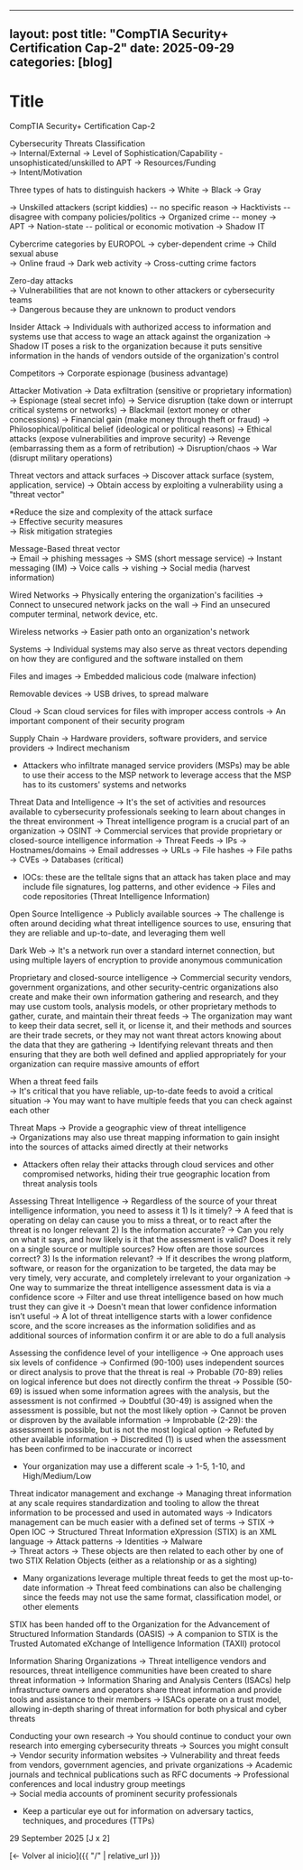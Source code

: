  ---
layout: post
title: "CompTIA Security+ Certification Cap-2"
date: 2025-09-29
categories: [blog]
 ---
 
# Title  
CompTIA Security+ Certification Cap-2

Cybersecurity Threats Classification  
-> Internal/External
-> Level of Sophistication/Capability - unsophisticated/unskilled to APT
-> Resources/Funding  
-> Intent/Motivation  

Three types of hats to distinguish hackers
-> White
-> Black
-> Gray

-> Unskilled attackers (script kiddies) -- no specific reason
-> Hacktivists -- disagree with company policies/politics
-> Organized crime -- money
-> APT
  -> Nation-state -- political or economic motivation
  -> Shadow IT

Cybercrime categories by EUROPOL
-> cyber-dependent crime
-> Child sexual abuse  
-> Online fraud
-> Dark web activity
-> Cross-cutting crime factors  

Zero-day attacks  
-> Vulnerabilities that are not known to other attackers or cybersecurity teams  
-> Dangerous because they are unknown to product vendors  

Insider Attack
-> Individuals with authorized access to information and systems use that access to wage an attack against the organization
  -> Shadow IT poses a risk to the organization because it puts sensitive information in the hands of vendors outside of the organization's control

Competitors
  -> Corporate espionage (business advantage)

Attacker Motivation
  -> Data exfiltration (sensitive or proprietary information)
  -> Espionage (steal secret info)
  -> Service disruption (take down or interrupt critical systems or networks)
  -> Blackmail (extort money or other concessions)
  -> Financial gain (make money through theft or fraud)
  -> Philosophical/political belief (ideological or political reasons)
  -> Ethical attacks (expose vulnerabilities and improve security)
  -> Revenge (embarrassing them as a form of retribution)
  -> Disruption/chaos
  -> War (disrupt military operations)

Threat vectors and attack surfaces
-> Discover attack surface (system, application, service)
-> Obtain access by exploiting a vulnerability using a "threat vector"

*Reduce the size and complexity of the attack surface  
  -> Effective security measures  
  -> Risk mitigation strategies

Message-Based threat vector  
  -> Email $\to$ phishing messages
  -> SMS (short message service)
  -> Instant messaging (IM)
  -> Voice calls $\to$ vishing
  -> Social media (harvest information)

Wired Networks
  -> Physically entering the organization's facilities
    -> Connect to unsecured network jacks on the wall
    -> Find an unsecured computer terminal, network device, etc.

Wireless networks
  -> Easier path onto an organization's network

Systems
  -> Individual systems may also serve as threat vectors depending on how they are configured and the software installed on them

Files and images
  -> Embedded malicious code (malware infection)

Removable devices
  -> USB drives, to spread malware

Cloud
  -> Scan cloud services for files with improper access controls
    -> An important component of their security program

Supply Chain
  -> Hardware providers, software providers, and service providers
  -> Indirect mechanism

* Attackers who infiltrate managed service providers (MSPs) may be able to use their access to the MSP network to leverage access that the MSP has to its customers' systems and networks

Threat Data and Intelligence
  -> It's the set of activities and resources available to cybersecurity professionals seeking to learn about changes in the threat environment
    -> Threat intelligence program is a crucial part of an organization
  -> OSINT
  -> Commercial services that provide proprietary or closed-source intelligence information
  -> Threat Feeds
    -> IPs
    -> Hostnames/domains
    -> Email addresses
    -> URLs
    -> File hashes
    -> File paths
    -> CVEs
    -> Databases (critical)

* IOCs: these are the telltale signs that an attack has taken place and may include file signatures, log patterns, and other evidence
    -> Files and code repositories (Threat Intelligence Information)

Open Source Intelligence
    -> Publicly available sources
    -> The challenge is often around deciding what threat intelligence sources to use, ensuring that they are reliable and up-to-date, and leveraging them well

Dark Web
    -> It's a network run over a standard internet connection, but using multiple layers of encryption to provide anonymous communication

Proprietary and closed-source intelligence
    -> Commercial security vendors, government organizations, and other security-centric organizations also create and make their own information gathering and research, and they may use custom tools, analysis models, or other proprietary methods to gather, curate, and maintain their threat feeds
    -> The organization may want to keep their data secret, sell it, or license it, and their methods and sources are their trade secrets, or they may not want threat actors knowing about the data that they are gathering
    -> Identifying relevant threats and then ensuring that they are both well defined and applied appropriately for your organization can require massive amounts of effort

When a threat feed fails  
  -> It's critical that you have reliable, up-to-date feeds to avoid a critical situation
    -> You may want to have multiple feeds that you can check against each other

Threat Maps
  -> Provide a geographic view of threat intelligence  
  -> Organizations may also use threat mapping information to gain insight into the sources of attacks aimed directly at their networks

* Attackers often relay their attacks through cloud services and other compromised networks, hiding their true geographic location from threat analysis tools

Assessing Threat Intelligence
  -> Regardless of the source of your threat intelligence information, you need to assess it
    1) Is it timely?
      -> A feed that is operating on delay can cause you to miss a threat, or to react after the threat is no longer relevant
    2) Is the information accurate?
      -> Can you rely on what it says, and how likely is it that the assessment is valid? Does it rely on a single source or multiple sources? How often are those sources correct?
    3) Is the information relevant?
      -> If it describes the wrong platform, software, or reason for the organization to be targeted, the data may be very timely, very accurate, and completely irrelevant to your organization
  -> One way to summarize the threat intelligence assessment data is via a confidence score
    -> Filter and use threat intelligence based on how much trust they can give it
    -> Doesn't mean that lower confidence information isn’t useful
    -> A lot of threat intelligence starts with a lower confidence score, and the score increases as the information solidifies and as additional sources of information confirm it or are able to do a full analysis

Assessing the confidence level of your intelligence
  -> One approach uses six levels of confidence
    -> Confirmed (90-100) uses independent sources or direct analysis to prove that the threat is real
    -> Probable (70-89) relies on logical inference but does not directly confirm the threat
    -> Possible (50-69) is issued when some information agrees with the analysis, but the assessment is not confirmed
    -> Doubtful (30-49) is assigned when the assessment is possible, but not the most likely option
      -> Cannot be proven or disproven by the available information
    -> Improbable (2-29): the assessment is possible, but is not the most logical option
      -> Refuted by other available information
    -> Discredited (1) is used when the assessment has been confirmed to be inaccurate or incorrect

* Your organization may use a different scale
    -> 1-5, 1-10, and High/Medium/Low

Threat indicator management and exchange
  -> Managing threat information at any scale requires standardization and tooling to allow the threat information to be processed and used in automated ways
  -> Indicators management can be much easier with a defined set of terms
    -> STIX
    -> Open IOC
  -> Structured Threat Information eXpression (STIX) is an XML language
    -> Attack patterns
    -> Identities
    -> Malware  
    -> Threat actors
  -> These objects are then related to each other by one of two STIX Relation Objects (either as a relationship or as a sighting)

* Many organizations leverage multiple threat feeds to get the most up-to-date information
  -> Threat feed combinations can also be challenging since the feeds may not use the same format, classification model, or other elements

STIX has been handed off to the Organization for the Advancement of Structured Information Standards (OASIS)
  -> A companion to STIX is the Trusted Automated eXchange of Intelligence Information (TAXII) protocol

Information Sharing Organizations
  -> Threat intelligence vendors and resources, threat intelligence communities have been created to share threat information
    -> Information Sharing and Analysis Centers (ISACs) help infrastructure owners and operators share threat information and provide tools and assistance to their members
    -> ISACs operate on a trust model, allowing in-depth sharing of threat information for both physical and cyber threats

Conducting your own research
  -> You should continue to conduct your own research into emerging cybersecurity threats
    -> Sources you might consult
      -> Vendor security information websites
      -> Vulnerability and threat feeds from vendors, government agencies, and private organizations
      -> Academic journals and technical publications such as RFC documents
      -> Professional conferences and local industry group meetings  
      -> Social media accounts of prominent security professionals

* Keep a particular eye out for information on adversary tactics, techniques, and procedures (TTPs)


 
29 September 2025
[J x 2] 

 
[← Volver al inicio]({{ "/" | relative_url }})
